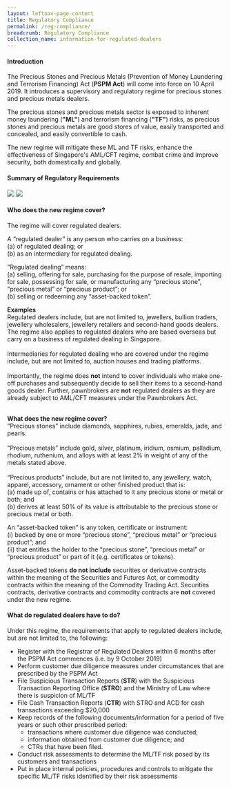 ```yaml
---
layout: leftnav-page-content
title: Regulatory Compliance
permalink: /reg-compliance/
breadcrumb: Regulatory Compliance
collection_name: information-for-regulated-dealers
---
```

#### Introduction
The Precious Stones and Precious Metals (Prevention of Money Laundering and Terrorism Financing) Act (**PSPM Act**) will come into force on 10 April 2019. It introduces a supervisory and regulatory regime for precious stones and precious metals dealers. <br>

The precious stones and precious metals sector is exposed to inherent money laundering (**"ML"**) and terrorism financing (**"TF"**) risks, as precious stones and precious metals are good stores of value, easily transported and concealed, and easily convertible to cash.<br>

The new regime will mitigate these ML and TF risks, enhance the effectiveness of Singapore's AML/CFT regime, combat crime and improve security, both domestically and globally.

#### Summary of Regulatory Requirements
<a href="https://github.com/isomerpages/mlaw-acd/raw/staging/images/Money%20Laundering%20%26%20Terrorism%20Financing%20Risks%20in%20the%20Precious%20Stones%20and%20Precious%20Metals%20Dealers%20Sector.pdf"><img src="https://github.com/isomerpages/mlaw-acd/raw/staging/images/Money%20Laundering%20%26%20Terrorism%20Financing%20Risks%20in%20the%20Precious%20Stones%20and%20Precious%20Metals%20Dealers%20Sector.png"></a>
<a href="https://github.com/isomerpages/mlaw-acd/raw/staging/images/Safeguarding%20the%20Precious%20Stones%20and%20Precious%20Metals%20Dealers%20Sector.pdf"><img src="https://raw.githubusercontent.com/isomerpages/mlaw-acd/staging/images/Safeguarding%20the%20Precious%20Stones%20and%20Precious%20Metals%20Dealers%20Sector.png"></a><br>

#### Who does the new regime cover?
The regime will cover regulated dealers.

A “regulated dealer” is any person who carries on a business:<br>
(a)	of regulated dealing; or <br>
(b)	as an intermediary for regulated dealing.

“Regulated dealing” means: <br>
(a)	selling, offering for sale, purchasing for the purpose of resale, importing for sale, possessing for sale, or manufacturing any “precious stone”, “precious metal” or “precious product”; or <br>
(b)	selling or redeeming any “asset-backed token”. 

**Examples**
<br> Regulated dealers include, but are not limited to, jewellers, bullion traders, jewellery wholesalers, jewellery retailers and second-hand goods dealers. The regime also applies to regulated dealers who are based overseas but carry on a business of regulated dealing in Singapore.<br><br>
Intermediaries for regulated dealing who are covered under the regime include, but are not limited to, auction houses and trading platforms.<br><br>
Importantly, the regime does **not** intend to cover individuals who make one-off purchases and subsequently decide to sell their items to a second-hand goods dealer. Further, pawnbrokers are **not** regulated dealers as they are already subject to AML/CFT measures under the Pawnbrokers Act.<br>
<br>

**What does the new regime cover?** 
<br>
“Precious stones” include diamonds, sapphires, rubies, emeralds, jade, and pearls.<br><br>
“Precious metals” include gold, silver, platinum, iridium, osmium, palladium, rhodium, ruthenium, and alloys with at least 2% in weight of any of the metals stated above.<br><br>
“Precious products” include, but are not limited to, any jewellery, watch, apparel, accessory, ornament or other finished product that is: <br>
(a) made up of, contains or has attached to it any precious stone or metal or both; and<br>
(b) derives at least 50% of its value is attributable to the precious stone or precious metal or both.

An “asset-backed token” is any token, certificate or instrument: <br>
(i) backed by one or more “precious stone”, “precious metal” or “precious product”; and <br>
(ii) that entitles the holder to the “precious stone”, “precious metal” or “precious product” or part of it (e.g. certificates or tokens).

Asset-backed tokens **do not include** securities or derivative contracts within the meaning of the Securities and Futures Act, or commodity contracts within the meaning of the Commodity Trading Act. Securities contracts, derivative contracts and commodity contracts are **not** covered under the new regime.
<br>

#### What do regulated dealers have to do?
Under this regime, the requirements that apply to regulated dealers include, but are not limited to, the following:
 * Register with the Registrar of Regulated Dealers within 6 months after the PSPM Act commences (i.e. by 9 October 2019)
 * Perform customer due diligence measures under circumstances that are prescribed by the PSPM Act
 * File Suspicious Transaction Reports (**STR**) with the Suspicious Transaction Reporting Office (**STRO**) and the Ministry of Law where there is suspicion of ML/TF 
 * File Cash Transaction Reports (**CTR**) with STRO and ACD for cash transactions exceeding $20,000
 * Keep records of the following documents/information for a period of five years or such other prescribed period:
   * transactions where customer due diligence was conducted;
   * information obtained from customer due diligence; and
   * CTRs that have been filed. 
 * Conduct risk assessments to determine the ML/TF risk posed by its customers and transactions
 * Put in place internal policies, procedures and controls to mitigate the specific ML/TF risks identified by their risk assessments
